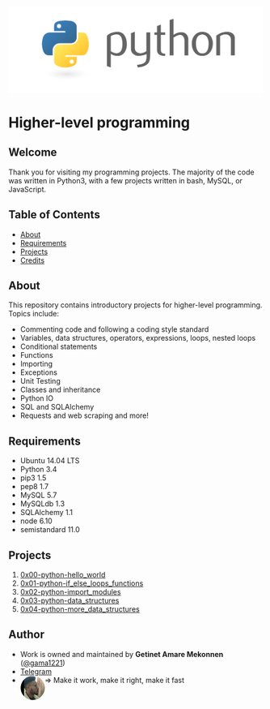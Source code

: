 ![logo](https://github.com/gama1221/alx-higher_level_programming/blob/master/python.png)
# Higher-level programming
## Welcome
Thank you for visiting my programming projects. The majority of the code was written in Python3, with a few projects written in bash, MySQL, or JavaScript.
## Table of Contents
-  [About](https://github.com/gama1221/alx-higher_level_programming#about)
-  [Requirements](https://github.com/gama1221/alx-higher_level_programming#requirements)
-  [Projects](https://github.com/gama1221/alx-higher_level_programming#projects)
-  [Credits](https://github.com/gama1221/alx-higher_level_programming#credits)
## About
This repository contains introductory projects for higher-level programming. Topics include:

- Commenting code and following a coding style standard
- Variables, data structures, operators, expressions, loops, nested loops
- Conditional statements
- Functions
- Importing
- Exceptions
- Unit Testing
- Classes and inheritance
- Python IO
- SQL and SQLAlchemy
- Requests and web scraping and more!
## Requirements
- Ubuntu 14.04 LTS
- Python 3.4
- pip3 1.5
- pep8 1.7
- MySQL 5.7
- MySQLdb 1.3
- SQLAlchemy 1.1
- node 6.10
- semistandard 11.0
## Projects
1. [0x00-python-hello_world](https://github.com/gama1221/alx-higher_level_programming/tree/master/0x00-python-hello_world)
2. [0x01-python-if_else_loops_functions](https://github.com/gama1221/alx-higher_level_programming/tree/master/0x01-python-if_else_loops_functions)
3. [0x02-python-import_modules](https://github.com/gama1221/alx-higher_level_programming/tree/master/0x02-python-import_modules)
4. [0x03-python-data_structures](https://github.com/gama1221/alx-higher_level_programming/tree/master/0x03-python-data_structures)
5. [0x04-python-more_data_structures](https://github.com/gama1221/alx-higher_level_programming/tree/master/0x04-python-more_data_structures)

## Author
- Work is owned and maintained by **Getinet Amare Mekonnen** ([@gama1221](https://github.com/gama1221))
- [Telegram](https://t.me/gama2112)
- <img src="https://github.com/gama1221/alx-higher_level_programming/blob/master/GetinetAmareMekonnen.png" align="left" style="border-radius:50%" height="48" width="48"> =>
Make it work, make it right, make it fast
